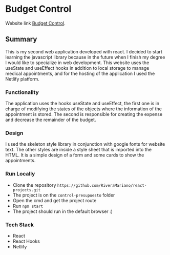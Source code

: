 # Budget Control

Website link [Budget Control](https://control-presupuesto-mrivera.netlify.app).

## Summary

This is my second web application developed with react. I decided to start learning the javascript library because in the future when I finish my degree I would like to specialize in web development. This website uses the useState and useEffect hooks in addition to local storage to manage medical appointments, and for the hosting of the application I used the Netlify platform.

### Functionality

The application uses the hooks useState and useEffect, the first one is in charge of modifying the states of the objects where the information of the appointment is stored. The second is responsible for creating the expense and decrease the remainder of the budget.

### Design

I used the skeleton style library in conjunction with google fonts for website text. The other styles are inside a style sheet that is imported into the HTML. It is a simple design of a form and some cards to show the appointments.

### Run Locally

- Clone the repository `https://github.com/RiveraMariano/react-projects.git`
- The project is on the `control-presupuesto` folder
- Open the cmd and get the project route
- Run `npm start`
- The project should run in the default browser :)

### Tech Stack

- React
- React Hooks
- Netlify